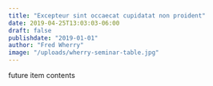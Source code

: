 ```yaml
---
title: "Excepteur sint occaecat cupidatat non proident"
date: 2019-04-25T13:03:03-06:00
draft: false
publishdate: "2019-01-01"
author: "Fred Wherry"
image: "/uploads/wherry-seminar-table.jpg"
---
```


future item contents
